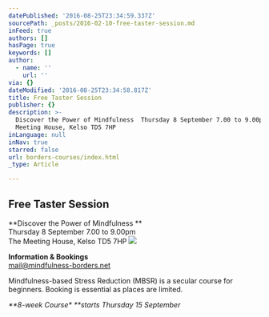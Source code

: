 ```yaml
---
datePublished: '2016-08-25T23:34:59.337Z'
sourcePath: _posts/2016-02-10-free-taster-session.md
inFeed: true
authors: []
hasPage: true
keywords: []
author:
  - name: ''
    url: ''
via: {}
dateModified: '2016-08-25T23:34:58.817Z'
title: Free Taster Session
publisher: {}
description: >-
  Discover the Power of Mindfulness  Thursday 8 September 7.00 to 9.00pm  The
  Meeting House, Kelso TD5 7HP
inLanguage: null
inNav: true
starred: false
url: borders-courses/index.html
_type: Article

---
```

## Free Taster Session

**Discover the Power of Mindfulness **  
Thursday 8 September 7.00 to 9.00pm   
The Meeting House, Kelso TD5 7HP
![](https://s3-us-west-2.amazonaws.com/the-grid-img/p/9309540a716a5db6e71073aca453ed2849be698b.jpg)

**Information & Bookings**  
mail@mindfulness-borders.net

Mindfulness-based Stress Reduction (MBSR) is a secular course for beginners. Booking is essential as places are limited.

_**8-week Course\* **starts Thursday 15 September_